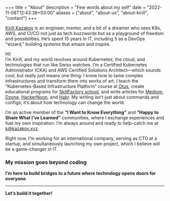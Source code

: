 +++
title = "About"
description = "Few words about my self"
date = "2022-11-08T12:43:38+03:00"
aliases = ["about", "about-us", "about-kirill", "contact"]
+++

[Kirill Kazakov](https://www.linkedin.com/in/kazakovk/) is an engineer, mentor, and a bit of a dreamer who sees K8s, AWS, and CI/CD not just as tech buzzwords but as a playground of freedom and possibilities. He’s spent 15 years in IT, including 5 as a DevOps “wizard,” building systems that amaze and inspire.

Hi!     
I’m Kirill, and my world revolves around Kubernetes, the cloud, and technologies that run like Swiss watches. I’m a Certified Kubernetes Administrator (CKA) and AWS Certified Solutions Architect—which sounds cool, but really just means one thing: I know how to tame complex infrastructures and transform them into works of art. I teach the “Kubernetes-Based Infrastructure Platform” course at [Otus](https://otus.ru/lessons/infrastrukturnaya-platforma-na-osnove-kubernetes/), create educational programs for [SkillFactory school](https://skillfactory.ru/devops-engineer), and write articles for [Medium](https://kksudo.medium.com/), [Dzone](https://dzone.com/users/4670608/kk-sudo.html), [HackerNoon](https://hackernoon.com/u/kksudo), and [Habr](https://habr.com/ru/users/kksudo/). My writing isn’t just about commands and configs; it’s about how technology can change the world.

I’m an active member of the **“I Want to Know Everything”** and **“Happy to Share What I’ve Learned”** communities, where I exchange experiences and fuel my own inspiration. I’m always around and ready to help-catch me at k@kazakov.xyz. 

Right now, I’m working for an international company, serving as CTO at a startup, and simultaneously launching my own project, which I believe will be a game-changer in IT. 

### My mission goes beyond coding

**I’m here to build bridges to a future where technology opens doors for everyone**. 

---

**Let’s build it together!**
